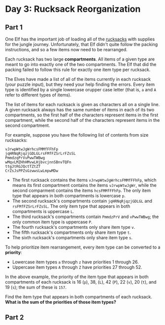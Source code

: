 # Day 3: Rucksack Reorganization

## Part 1

One Elf has the important job of loading all of the [rucksacks](https://en.wikipedia.org/wiki/Backpack) with supplies
for the jungle journey. Unfortunately, that Elf didn't quite follow the 
packing instructions, and so a few items now need to be rearranged.

Each rucksack has two large __compartments__. All items of a given type are
meant to go into exactly one of the two compartments. The Elf that did the
packing failed to follow this rule for exactly one item type per rucksack.

The Elves have made a list of all of the items currently in each rucksack
(your puzzle input), but they need your help finding the errors. Every item
type is identified by a single lowercase orupper case letter (that is, `a`
and `A` refer to different types of items).

The list of items for each rucksack is given as characters all on a single
line. A given rucksack always has the same number of items in each of its 
two compartments, so the first half of the characters represent items in 
the first compartment, while the second half of the characters represent 
items in the second compartment.

For example, suppose you have the following list of contents from size 
rucksacks:

```
vJrwpWtwJgWrhcsFMMfFFhFp
jqHRNqRjqzjGDLGLrsFMfFZSrLrFZsSL
PmmdzqPrVvPwwTWBwg
wMqvLMZHhHMvwLHjbvcjnnSBnvTQFn
ttgJtRGJQctTZtZT
CrZsJsPPZsGzwwsLwLmpwMDw
```

- The first rucksack contains the items `vJrwpWtwJgWrhcsFMMfFFhFp`, which 
means its first compartment contains the items `vJrwpWtwJgWr`, while the
second comparment contains the items `hcsFMMfFFhFp`. The only item type 
that appears in both compartments is lowercase `p`.
- The second rucksack's compartments contain `jqHRNqRjqzjGDLGL` and
`rsFMfFZSrLrFZsSL`. The only item type that appears in both compartments
is uppercase `L`.
- The third rucksack's compartments contain `PmmdzPrV` and `vPwwTWBwg`; the
only common item type is uppercase `P`. 
- The fourth rucksack's compartments only share item type `v`. 
- The fifth rucksack's compartments only share item type `t`.
- The sixth rucksack's compartments only share item type `s`.

To help prioritize item rearrangement, every item type can be converted to 
a __priority__:
- Lowercase item types `a` through `z` have priorities 1 through 26.
- Uppercase item types `A` through `Z` have priorities 27 through 52.

In the above example, the priority of the item type that appears in both
compartments of each rucksack is 16 (`p`), 38, (`L`), 42 (`P`), 22 (`v`), 20 (`t`),
and 19 (`s`); the sum of these is `157`.

Find the item type that appears in both compartments of each rucksack. __What
is the sum of the priorities of those item types?__

## Part 2
